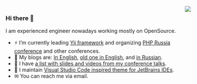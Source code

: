 <img align='right' src="https://github-readme-stats.vercel.app/api?username=samdark&show_icons=true">

### Hi there 👋

I am experienced engineer nowadays working mostly on OpenSource.

- ⚡ I’m currently leading [Yii framework](https://www.yiiframework.com/) and organizing [PHP Russia conference](https://phprussia.ru/) and other conferences.
- 📖 My blogs are: [In English](https://t.me/samdark_blog), [old one in English](https://en.rmcreative.ru/), and [in Russian](https://rmcreative.ru/).
- 🎤 I have [a list with slides and videos from my conference talks](https://slides.rmcreative.ru/).
- 🎨 I maintain [Visual Studio Code inspired theme for JetBrains IDEs](https://github.com/samdark/intellij-visual-studio-code-dark-plus).
- ✉ You can reach me via email.
